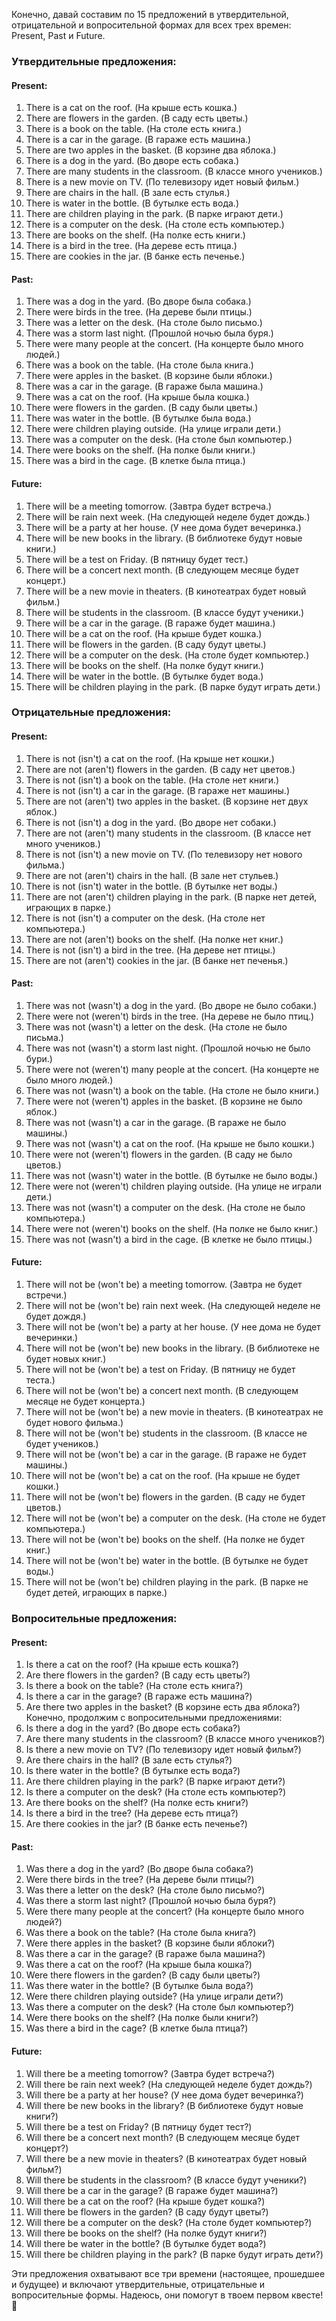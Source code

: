 Конечно, давай составим по 15 предложений в утвердительной, отрицательной и вопросительной формах для всех трех времен: Present, Past и Future.

### Утвердительные предложения:
#### Present:
1. There is a cat on the roof. (На крыше есть кошка.)
2. There are flowers in the garden. (В саду есть цветы.)
3. There is a book on the table. (На столе есть книга.)
4. There is a car in the garage. (В гараже есть машина.)
5. There are two apples in the basket. (В корзине два яблока.)
6. There is a dog in the yard. (Во дворе есть собака.)
7. There are many students in the classroom. (В классе много учеников.)
8. There is a new movie on TV. (По телевизору идет новый фильм.)
9. There are chairs in the hall. (В зале есть стулья.)
10. There is water in the bottle. (В бутылке есть вода.)
11. There are children playing in the park. (В парке играют дети.)
12. There is a computer on the desk. (На столе есть компьютер.)
13. There are books on the shelf. (На полке есть книги.)
14. There is a bird in the tree. (На дереве есть птица.)
15. There are cookies in the jar. (В банке есть печенье.)

#### Past:
1. There was a dog in the yard. (Во дворе была собака.)
2. There were birds in the tree. (На дереве были птицы.)
3. There was a letter on the desk. (На столе было письмо.)
4. There was a storm last night. (Прошлой ночью была буря.)
5. There were many people at the concert. (На концерте было много людей.)
6. There was a book on the table. (На столе была книга.)
7. There were apples in the basket. (В корзине были яблоки.)
8. There was a car in the garage. (В гараже была машина.)
9. There was a cat on the roof. (На крыше была кошка.)
10. There were flowers in the garden. (В саду были цветы.)
11. There was water in the bottle. (В бутылке была вода.)
12. There were children playing outside. (На улице играли дети.)
13. There was a computer on the desk. (На столе был компьютер.)
14. There were books on the shelf. (На полке были книги.)
15. There was a bird in the cage. (В клетке была птица.)

#### Future:
1. There will be a meeting tomorrow. (Завтра будет встреча.)
2. There will be rain next week. (На следующей неделе будет дождь.)
3. There will be a party at her house. (У нее дома будет вечеринка.)
4. There will be new books in the library. (В библиотеке будут новые книги.)
5. There will be a test on Friday. (В пятницу будет тест.)
6. There will be a concert next month. (В следующем месяце будет концерт.)
7. There will be a new movie in theaters. (В кинотеатрах будет новый фильм.)
8. There will be students in the classroom. (В классе будут ученики.)
9. There will be a car in the garage. (В гараже будет машина.)
10. There will be a cat on the roof. (На крыше будет кошка.)
11. There will be flowers in the garden. (В саду будут цветы.)
12. There will be a computer on the desk. (На столе будет компьютер.)
13. There will be books on the shelf. (На полке будут книги.)
14. There will be water in the bottle. (В бутылке будет вода.)
15. There will be children playing in the park. (В парке будут играть дети.)

### Отрицательные предложения:
#### Present:
1. There is not (isn't) a cat on the roof. (На крыше нет кошки.)
2. There are not (aren't) flowers in the garden. (В саду нет цветов.)
3. There is not (isn't) a book on the table. (На столе нет книги.)
4. There is not (isn't) a car in the garage. (В гараже нет машины.)
5. There are not (aren't) two apples in the basket. (В корзине нет двух яблок.)
6. There is not (isn't) a dog in the yard. (Во дворе нет собаки.)
7. There are not (aren't) many students in the classroom. (В классе нет много учеников.)
8. There is not (isn't) a new movie on TV. (По телевизору нет нового фильма.)
9. There are not (aren't) chairs in the hall. (В зале нет стульев.)
10. There is not (isn't) water in the bottle. (В бутылке нет воды.)
11. There are not (aren't) children playing in the park. (В парке нет детей, играющих в парке.)
12. There is not (isn't) a computer on the desk. (На столе нет компьютера.)
13. There are not (aren't) books on the shelf. (На полке нет книг.)
14. There is not (isn't) a bird in the tree. (На дереве нет птицы.)
15. There are not (aren't) cookies in the jar. (В банке нет печенья.)

#### Past:
1. There was not (wasn't) a dog in the yard. (Во дворе не было собаки.)
2. There were not (weren't) birds in the tree. (На дереве не было птиц.)
3. There was not (wasn't) a letter on the desk. (На столе не было письма.)
4. There was not (wasn't) a storm last night. (Прошлой ночью не было бури.)
5. There were not (weren't) many people at the concert. (На концерте не было много людей.)
6. There was not (wasn't) a book on the table. (На столе не было книги.)
7. There were not (weren't) apples in the basket. (В корзине не было яблок.)
8. There was not (wasn't) a car in the garage. (В гараже не было машины.)
9. There was not (wasn't) a cat on the roof. (На крыше не было кошки.)
10. There were not (weren't) flowers in the garden. (В саду не было цветов.)
11. There was not (wasn't) water in the bottle. (В бутылке не было воды.)
12. There were not (weren't) children playing outside. (На улице не играли дети.)
13. There was not (wasn't) a computer on the desk. (На столе не было компьютера.)
14. There were not (weren't) books on the shelf. (На полке не было книг.)
15. There was not (wasn't) a bird in the cage. (В клетке не было птицы.)

#### Future:
1. There will not be (won't be) a meeting tomorrow. (Завтра не будет встречи.)
2. There will not be (won't be) rain next week. (На следующей неделе не будет дождя.)
3. There will not be (won't be) a party at her house. (У нее дома не будет вечеринки.)
4. There will not be (won't be) new books in the library. (В библиотеке не будет новых книг.)
5. There will not be (won't be) a test on Friday. (В пятницу не будет теста.)
6. There will not be (won't be) a concert next month. (В следующем месяце не будет концерта.)
7. There will not be (won't be) a new movie in theaters. (В кинотеатрах не будет нового фильма.)
8. There will not be (won't be) students in the classroom. (В классе не будет учеников.)
9. There will not be (won't be) a car in the garage. (В гараже не будет машины.)
10. There will not be (won't be) a cat on the roof. (На крыше не будет кошки.)
11. There will not be (won't be) flowers in the garden. (В саду не будет цветов.)
12. There will not be (won't be) a computer on the desk. (На столе не будет компьютера.)
13. There will not be (won't be) books on the shelf. (На полке не будет книг.)
14. There will not be (won't be) water in the bottle. (В бутылке не будет воды.)
15. There will not be (won't be) children playing in the park. (В парке не будет детей, играющих в парке.)

### Вопросительные предложения:
#### Present:
1. Is there a cat on the roof? (На крыше есть кошка?)
2. Are there flowers in the garden? (В саду есть цветы?)
3. Is there a book on the table? (На столе есть книга?)
4. Is there a car in the garage? (В гараже есть машина?)
5. Are there two apples in the basket? (В корзине есть два яблока?)
   Конечно, продолжим с вопросительными предложениями:
6. Is there a dog in the yard? (Во дворе есть собака?)
7. Are there many students in the classroom? (В классе много учеников?)
8. Is there a new movie on TV? (По телевизору идет новый фильм?)
9. Are there chairs in the hall? (В зале есть стулья?)
10. Is there water in the bottle? (В бутылке есть вода?)
11. Are there children playing in the park? (В парке играют дети?)
12. Is there a computer on the desk? (На столе есть компьютер?)
13. Are there books on the shelf? (На полке есть книги?)
14. Is there a bird in the tree? (На дереве есть птица?)
15. Are there cookies in the jar? (В банке есть печенье?)

#### Past:
1. Was there a dog in the yard? (Во дворе была собака?)
2. Were there birds in the tree? (На дереве были птицы?)
3. Was there a letter on the desk? (На столе было письмо?)
4. Was there a storm last night? (Прошлой ночью была буря?)
5. Were there many people at the concert? (На концерте было много людей?)
6. Was there a book on the table? (На столе была книга?)
7. Were there apples in the basket? (В корзине были яблоки?)
8. Was there a car in the garage? (В гараже была машина?)
9. Was there a cat on the roof? (На крыше была кошка?)
10. Were there flowers in the garden? (В саду были цветы?)
11. Was there water in the bottle? (В бутылке была вода?)
12. Were there children playing outside? (На улице играли дети?)
13. Was there a computer on the desk? (На столе был компьютер?)
14. Were there books on the shelf? (На полке были книги?)
15. Was there a bird in the cage? (В клетке была птица?)

#### Future:
1. Will there be a meeting tomorrow? (Завтра будет встреча?)
2. Will there be rain next week? (На следующей неделе будет дождь?)
3. Will there be a party at her house? (У нее дома будет вечеринка?)
4. Will there be new books in the library? (В библиотеке будут новые книги?)
5. Will there be a test on Friday? (В пятницу будет тест?)
6. Will there be a concert next month? (В следующем месяце будет концерт?)
7. Will there be a new movie in theaters? (В кинотеатрах будет новый фильм?)
8. Will there be students in the classroom? (В классе будут ученики?)
9. Will there be a car in the garage? (В гараже будет машина?)
10. Will there be a cat on the roof? (На крыше будет кошка?)
11. Will there be flowers in the garden? (В саду будут цветы?)
12. Will there be a computer on the desk? (На столе будет компьютер?)
13. Will there be books on the shelf? (На полке будут книги?)
14. Will there be water in the bottle? (В бутылке будет вода?)
15. Will there be children playing in the park? (В парке будут играть дети?)

Эти предложения охватывают все три времени (настоящее, прошедшее и будущее) и включают утвердительные, отрицательные и вопросительные формы. Надеюсь, они помогут в твоем первом квесте! 🚀